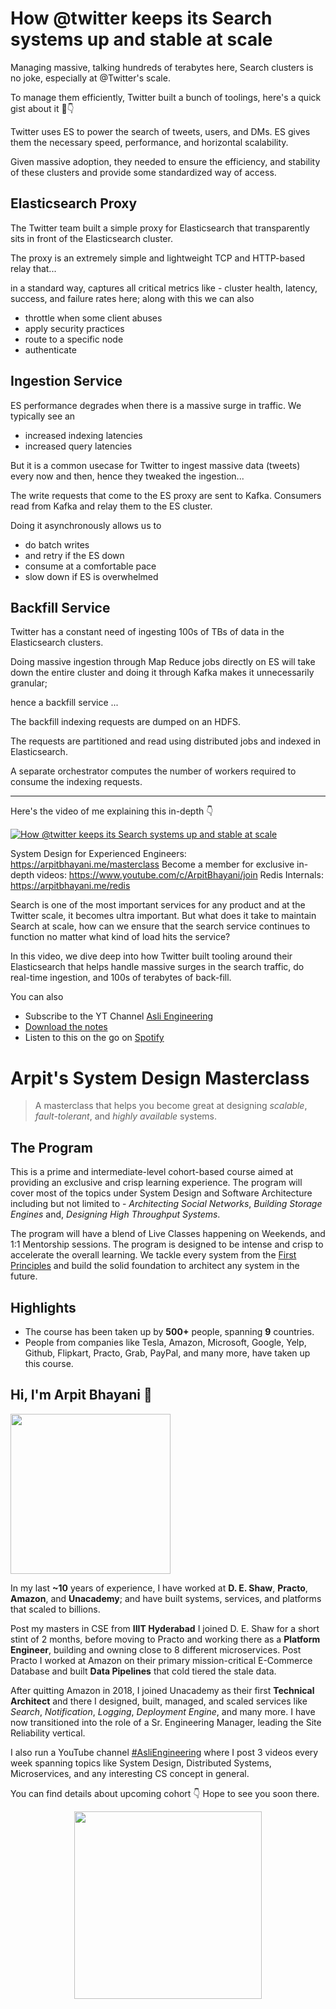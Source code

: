 How @twitter keeps its Search systems up and stable at scale
===


Managing massive, talking hundreds of terabytes here, Search clusters is no joke, especially at @Twitter's scale.

To manage them efficiently, Twitter built a bunch of toolings, here's a quick gist about it 🧵👇

Twitter uses ES to power the search of tweets, users, and DMs. ES gives them the necessary speed, performance, and horizontal scalability.

Given massive adoption, they needed to ensure the efficiency, and stability of these clusters and provide some standardized way of access.

## Elasticsearch Proxy

The Twitter team built a simple proxy for Elasticsearch that transparently sits in front of the Elasticsearch cluster.

The proxy is an extremely simple and lightweight TCP and HTTP-based relay that...

in a standard way, captures all critical metrics like - cluster health, latency, success, and failure rates here; along with this we can also

- throttle when some client abuses
- apply security practices
- route to a specific node
- authenticate

## Ingestion Service

ES performance degrades when there is a massive surge in traffic. We typically see an

- increased indexing latencies
- increased query latencies

But it is a common usecase for Twitter to ingest massive data (tweets) every now and then, hence they tweaked the ingestion...

The write requests that come to the ES proxy are sent to Kafka. Consumers read from Kafka and relay them to the ES cluster.

Doing it asynchronously allows us to

- do batch writes
- and retry if the ES down
- consume at a comfortable pace
- slow down if ES is overwhelmed

## Backfill Service

Twitter has a constant need of ingesting 100s of TBs of data in the Elasticsearch clusters.

Doing massive ingestion through Map Reduce jobs directly on ES will take down the entire cluster and doing it through Kafka makes it unnecessarily granular;

hence a backfill service ...

The backfill indexing requests are dumped on an HDFS.

The requests are partitioned and read using distributed jobs and indexed in Elasticsearch.

A separate orchestrator computes the number of workers required to consume the indexing requests.
<hr />


<p>Here's the video of me explaining this in-depth 👇‍</p>

[![How @twitter keeps its Search systems up and stable at scale](https://i.ytimg.com/vi/dOyCq_mMtdI/mqdefault.jpg)](https://www.youtube.com/watch?v=dOyCq_mMtdI)

System Design for Experienced Engineers: https://arpitbhayani.me/masterclass
Become a member for exclusive in-depth videos: https://www.youtube.com/c/ArpitBhayani/join
Redis Internals: https://arpitbhayani.me/redis

Search is one of the most important services for any product and at the Twitter scale, it becomes ultra important. But what does it take to maintain Search at scale, how can we ensure that the search service continues to function no matter what kind of load hits the service?

In this video, we dive deep into how Twitter built tooling around their Elasticsearch that helps handle massive surges in the search traffic, do real-time ingestion, and 100s of terabytes of back-fill.

You can also
 - Subscribe to the YT Channel [Asli Engineering](https://youtube.com/c/ArpitBhayani)
 - [Download the notes](https://drive.google.com/file/d/10Q3u6wvppumrooEZODudwRKp_sW_6M5q/view?usp=share_link)
 - Listen to this on the go on [Spotify](https://open.spotify.com/show/7qMoamm2iZQrsPVm6IQLoD)

# Arpit's System Design Masterclass

> A masterclass that helps you become great at designing _scalable_, _fault-tolerant_, and _highly available_ systems.

## The Program

This is a prime and intermediate-level cohort-based course aimed at providing an exclusive and crisp learning experience. The program will cover most of the topics under System Design and Software Architecture including but not limited to - _Architecting Social Networks_, _Building Storage Engines_ and, _Designing High Throughput Systems_.

The program will have a blend of Live Classes happening on Weekends, and 1:1 Mentorship sessions. The program is designed to be intense and crisp to accelerate the overall learning. We tackle every system from the [First Principles](https://en.wikipedia.org/wiki/First_principle) and build the solid foundation to architect any system in the future.


## Highlights

 - The course has been taken up by __500+__ people, spanning __9__ countries.
 - People from companies like Tesla, Amazon, Microsoft, Google, Yelp, Github, Flipkart, Practo, Grab, PayPal, and many more, have taken up this course.


## Hi, I'm Arpit Bhayani 👋

<img width="256px" src="https://arpitbhayani.me/static/img/arpit.jpg" />

In my last **~10** years of experience, I have worked at **D. E. Shaw**, **Practo**, **Amazon**, and **Unacademy**; and have built systems, services, and platforms that scaled to billions.

Post my masters in CSE from **IIIT Hyderabad** I joined D. E. Shaw for a short stint of 2 months, before moving to Practo and working there as a **Platform Engineer**, building and owning close to 8 different microservices. Post Practo I worked at Amazon on their primary mission-critical E-Commerce Database and built **Data Pipelines** that cold tiered the stale data.

After quitting Amazon in 2018, I joined Unacademy as their first **Technical Architect** and there I designed, built, managed, and scaled services like _Search_, _Notification_, _Logging_, _Deployment Engine_, and many more. I have now transitioned into the role of a Sr. Engineering Manager, leading the Site Reliability vertical.

I also run a YouTube channel [#AsliEngineering](https://www.youtube.com/c/ArpitBhayani) where I post 3 videos every week spanning topics like System Design, Distributed Systems, Microservices, and any interesting CS concept in general.

You can find details about upcoming cohort 👇‍ Hope to see you soon there.

<center>
<a target="_blank" href="https://arpitbhayani.me/masterclass">
<img src="https://user-images.githubusercontent.com/4745789/137859181-d4499cf4-ce65-4466-8b88-a078ece0f081.PNG" width="300px" />
</a>
</center>